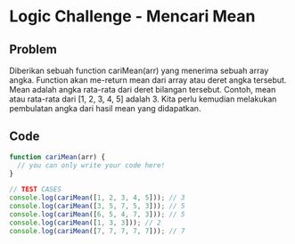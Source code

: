 # Logic Challenge - Mencari Mean

## Problem

Diberikan sebuah function cariMean(arr) yang menerima sebuah array angka. Function akan me-return mean dari array atau deret angka tersebut. Mean adalah angka rata-rata dari deret bilangan tersebut. Contoh, mean atau rata-rata dari [1, 2, 3, 4, 5] adalah 3. Kita perlu kemudian melakukan pembulatan angka dari hasil mean yang didapatkan.
## Code

```JavaScript
function cariMean(arr) {
  // you can only write your code here!
}

// TEST CASES
console.log(cariMean([1, 2, 3, 4, 5])); // 3
console.log(cariMean([3, 5, 7, 5, 3])); // 5
console.log(cariMean([6, 5, 4, 7, 3])); // 5
console.log(cariMean([1, 3, 3])); // 2
console.log(cariMean([7, 7, 7, 7, 7])); // 7
```
